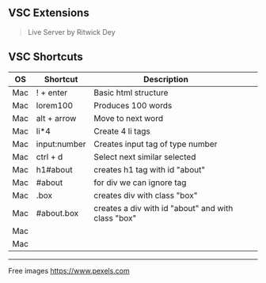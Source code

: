 ## **VSC Extensions**
> Live Server by Ritwick Dey

## **VSC Shortcuts**
|OS|Shortcut|Description|   |   |
|---|---|---|---|---|
| Mac  | ! + enter  | Basic html structure  |   |   |
| Mac  | lorem100  | Produces 100 words  |   |   |
| Mac  |  alt + arrow | Move to next word  |   |   |
| Mac  | li*4 | Create 4 li tags |   |   |
| Mac  | input:number  | Creates input tag of type number |   |   |
| Mac  | ctrl + d | Select next similar selected  |   |   |
| Mac  | h1#about | creates h1 tag with id "about" |   |   |
| Mac  | #about | for div we can ignore tag  |   |   |
| Mac  | .box  | creates div with class "box"  |   |   |
| Mac  | #about.box  | creates a div with id "about" and with class "box" |   |   |
| Mac  |   |   |   |   |
| Mac  |   |   |   |   |

___

Free images
https://www.pexels.com